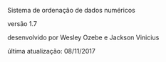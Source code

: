 

Sistema de ordenação de dados numéricos 

versão 1.7

desenvolvido por Wesley Ozebe e Jackson Vinicius

última atualização: 08/11/2017





